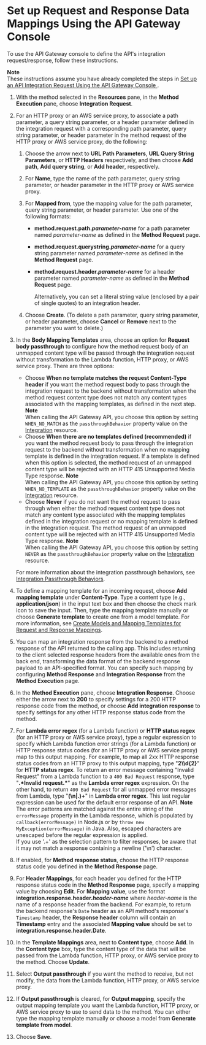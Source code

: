 # Set up Request and Response Data Mappings Using the API Gateway Console<a name="how-to-method-settings-execution-console"></a>

To use the API Gateway console to define the API's integration request/response, follow these instructions\.

**Note**  
These instructions assume you have already completed the steps in [ Set up an API Integration Request Using the API Gateway Console ](how-to-method-settings-console.md)\.

1. With the method selected in the **Resources** pane, in the **Method Execution** pane, choose **Integration Request**\.

1. For an HTTP proxy or an AWS service proxy, to associate a path parameter, a query string parameter, or a header parameter defined in the integration request with a corresponding path parameter, query string parameter, or header parameter in the method request of the HTTP proxy or AWS service proxy, do the following:

   1. Choose the arrow next to **URL Path Parameters**, **URL Query String Parameters**, or **HTTP Headers** respectively, and then choose **Add path**, **Add query string**, or **Add header**, respectively\.

   1. For **Name**, type the name of the path parameter, query string parameter, or header parameter in the HTTP proxy or AWS service proxy\. 

   1. For **Mapped from**, type the mapping value for the path parameter, query string parameter, or header parameter\. Use one of the following formats:
      + **method\.request\.path\.*parameter\-name*** for a path parameter named *parameter\-name* as defined in the **Method Request** page\.
      + **method\.request\.querystring\.*parameter\-name*** for a query string parameter named *parameter\-name* as defined in the **Method Request** page\.
      + **method\.request\.header\.*parameter\-name*** for a header parameter named *parameter\-name* as defined in the **Method Request** page\.

         Alternatively, you can set a literal string value \(enclosed by a pair of single quotes\) to an integration header\.  

   1. Choose **Create**\. \(To delete a path parameter, query string parameter, or header parameter, choose **Cancel** or **Remove** next to the parameter you want to delete\.\)

1. In the **Body Mapping Templates** area, choose an option for **Request body passthrough** to configure how the method request body of an unmapped content type will be passed through the integration request without transformation to the Lambda function, HTTP proxy, or AWS service proxy\. There are three options: 
   + Choose **When no template matches the request Content\-Type header** if you want the method request body to pass through the integration request to the backend without transformation when the method request content type does not match any content types associated with the mapping templates, as defined in the next step\.
**Note**  
When calling the API Gateway API, you choose this option by setting `WHEN_NO_MATCH` as the `passthroughBehavior` property value on the [Integration](http://docs.aws.amazon.com/apigateway/api-reference/resource/integration/) resource\.
   + Choose **When there are no templates defined \(recommended\)** if you want the method request body to pass through the integration request to the backend without transformation when no mapping template is defined in the integration request\. If a template is defined when this option is selected, the method request of an unmapped content type will be rejected with an HTTP 415 Unsupported Media Type response\.
**Note**  
When calling the API Gateway API, you choose this option by setting `WHEN_NO_TEMPLATE` as the `passthroughBehavior` property value on the [Integration](http://docs.aws.amazon.com/apigateway/api-reference/resource/integration/) resource\.
   + Choose **Never** if you do not want the method request to pass through when either the method request content type does not match any content type associated with the mapping templates defined in the integration request or no mapping template is defined in the integration request\. The method request of an unmapped content type will be rejected with an HTTP 415 Unsupported Media Type response\. 
**Note**  
When calling the API Gateway API, you choose this option by setting `NEVER` as the `passthroughBehavior` property value on the [Integration](http://docs.aws.amazon.com/apigateway/api-reference/resource/integration/) resource\.

   For more information about the integration passthrough behaviors, see [Integration Passthrough Behaviors](integration-passthrough-behaviors.md)\.

1.  To define a mapping template for an incoming request, choose **Add mapping template** under **Content\-Type**\. Type a content type \(e\.g\., **application/json**\) in the input text box and then choose the check mark icon to save the input\. Then, type the mapping template manually or choose **Generate template** to create one from a model template\. For more information, see [Create Models and Mapping Templates for Request and Response Mappings](models-mappings.md)\. 

1.  You can map an integration response from the backend to a method response of the API returned to the calling app\. This includes returning to the client selected response headers from the available ones from the back end, transforming the data format of the backend response payload to an API\-specified format\. You can specify such mapping by configuring **Method Response** and **Integration Response** from the **Method Execution** page\. 

   1. In the **Method Execution** pane, choose **Integration Response**\. Choose either the arrow next to **200** to specify settings for a 200 HTTP response code from the method, or choose **Add integration response** to specify settings for any other HTTP response status code from the method\.

   1. For **Lambda error regex** \(for a Lambda function\) or **HTTP status regex** \(for an HTTP proxy or AWS service proxy\), type a regular expression to specify which Lambda function error strings \(for a Lambda function\) or HTTP response status codes \(for an HTTP proxy or AWS service proxy\) map to this output mapping\. For example, to map all 2xx HTTP response status codes from an HTTP proxy to this output mapping, type "**2\\\\d\{2\}**" for **HTTP status regex**\. To return an error message containing "Invalid Request" from a Lambda function to a `400 Bad Request` response, type "**\.\*Invalid request\.\***" as the **Lambda error regex** expression\. On the other hand, to return `400 Bad Request` for all unmapped error messages from Lambda, type "**\(\\n\|\.\)\+**" in **Lambda error regex**\. This last regular expression can be used for the default error response of an API\.
**Note**  
The error patterns are matched against the entire string of the `errorMessage` property in the Lambda response, which is populated by `callback(errorMessage)` in Node\.js or by `throw new MyException(errorMessage)` in Java\. Also, escaped characters are unescaped before the regular expression is applied\.   
 If you use '\.\+' as the selection pattern to filter responses, be aware that it may not match a response containing a newline \('\\n'\) character\.   

   1. If enabled, for **Method response status**, choose the HTTP response status code you defined in the **Method Response** page\.

   1. For **Header Mappings**, for each header you defined for the HTTP response status code in the **Method Response** page, specify a mapping value by choosing **Edit**\. For **Mapping value**, use the format **integration\.response\.header\.*header\-name*** where *header\-name* is the name of a response header from the backend\. For example, to return the backend response's `Date` header as an API method's response's `Timestamp` header, the **Response header** column will contain an **Timestamp** entry and the associated **Mapping value** should be set to **integration\.response\.header\.Date**\. 

   1. In the **Template Mappings** area, next to **Content type**, choose **Add**\. In the **Content type** box, type the content type of the data that will be passed from the Lambda function, HTTP proxy, or AWS service proxy to the method\. Choose **Update**\.

   1. Select **Output passthrough** if you want the method to receive, but not modify, the data from the Lambda function, HTTP proxy, or AWS service proxy\.

   1. If **Output passthrough** is cleared, for **Output mapping**, specify the output mapping template you want the Lambda function, HTTP proxy, or AWS service proxy to use to send data to the method\. You can either type the mapping template manually or choose a model from **Generate template from model**\.

   1. Choose **Save**\.